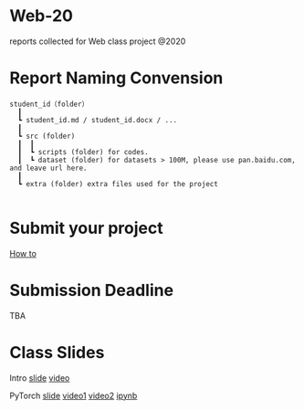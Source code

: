 # Web-20

reports collected for Web class project @2020

# Report Naming Convension
```
student_id（folder）  
  ┃
  ┗ student_id.md / student_id.docx / ...  
  ┃
  ┗ src (folder)
  ┃  ┃
  ┃  ┗ scripts (folder) for codes.
  ┃  ┗ dataset (folder) for datasets > 100M, please use pan.baidu.com, and leave url here.
  ┃
  ┗ extra (folder) extra files used for the project
  
```
 
# Submit your project
[How to](./Submission-Howto.md)

# Submission Deadline
TBA

# Class Slides
Intro [slide](https://info-ruc.github.io/Web-20/Web@20.pdf) [video](https://info-ruc.github.io/Web-20/intro.html)

PyTorch [slide](https://info-ruc.github.io/Web-20/pytorch.pdf) [video1](https://info-ruc.github.io/Web-20/pytorch1.html) [video2](https://info-ruc.github.io/Web-20/pytorch2.html) [ipynb](https://github.com/info-ruc/Web-20/blob/master/pytorch-tut.ipynb)



